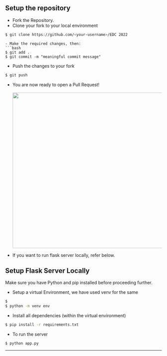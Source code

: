 ## Setup the repository <br>


   - Fork the Repository.
   - Clone your fork to your local environment
   ```bash
   $ git clone https://github.com/<your-username>/EDC 2022
   ```
   ```
   - Make the required changes, then:
   ```bash
   $ git add .
   $ git commit -m "meaningful commit message"
   ```
   - Push the changes to your fork
   ```bash
   $ git push
   ```
   - You are now ready to open a Pull Request! <br> <br>
      <img src='https://user-images.githubusercontent.com/65218249/136403417-ca86ff2f-21e1-414f-98fc-3f841f89a73c.png' width='500px' >

   - If you want to run flask server locally, refer below.
## Setup Flask Server Locally
   Make sure you have Python and pip installed before proceeding further.
   - Setup a virtual Environment, we have used venv for the same
   ```bash
   $ 
   $ python -m venv env
   ```
   - Install all dependencies (within the virtual environment)
   ```bash
   $ pip install -r requirements.txt
   ```
   - To run the server 
   ```bash
   $ python app.py 
   ```
<hr>


